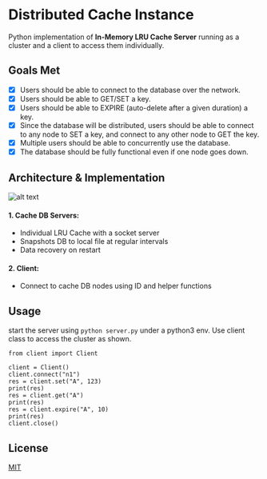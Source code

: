 # Distributed Cache Instance

Python implementation of **In-Memory LRU Cache Server** running as a cluster and a client to access them individually.

## Goals Met
 - [x] Users should be able to connect to the database over the network.
 - [x] Users should be able to GET/SET a key.
 - [x] Users should be able to EXPIRE (auto-delete after a given duration) a key.
 - [x] Since the database will be distributed, users should be able to connect to any node to SET a key, and connect to any other node to GET the key.
 - [x] Multiple users should be able to concurrently use the database.
 - [x] The database should be fully functional even if one node goes down.

## Architecture & Implementation

![alt text](https://i.ibb.co/mtH1f5P/Screenshot-2020-10-21-at-3-53-51-AM.png)


#### 1. Cache DB Servers:
 - Individual LRU Cache with a socket server
 - Snapshots DB to local file at regular intervals
 - Data recovery on restart
#### 2. Client:
 - Connect to cache DB nodes using ID and helper functions
 

## Usage

start the server using `python server.py` under a python3 env. Use client class to access the cluster as shown.

```python3
from client import Client

client = Client()
client.connect("n1")
res = client.set("A", 123)
print(res)
res = client.get("A")
print(res)
res = client.expire("A", 10)
print(res)
client.close()
```

## License
[MIT](https://choosealicense.com/licenses/mit/)
